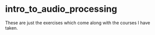 # intro_to_audio_processing

These are just the exercises which come along with the courses I have taken.
